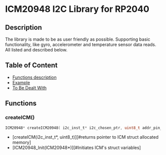 # ICM20948 I2C Library for RP2040
## Description
The library is made to be as user friendly as possible.
Supporting basic functionality, like gyro, accelerometer and temperature sensor data reads.
All listed and described below.

## Table of Content
- [Functions description](#Functions)
- [Example](#Example)
- [To Be Dealt With](#TBDW)


## Functions
### createICM()
```c
ICM20948* createICM20948( i2c_inst_t* i2c_chosen_ptr, uint8_t addr_pin_high );
```

- [createICM(i2c_inst_t*, uint8_t)][#returns pointer to ICM struct allocated memory]
- [ICM20948_Init(ICM20948*)][#Initiates ICM's struct variables]


